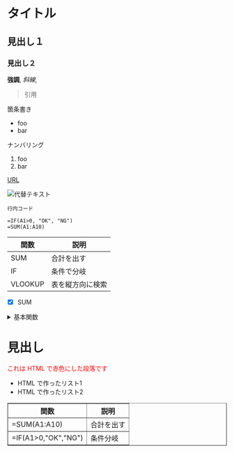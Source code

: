 # タイトル
## 見出し１
### 見出し２

**強調**, *斜線*,

> 引用

箇条書き

- foo
- bar

ナンバリング

1. foo
2. bar

[URL](https://example.com)

![代替テキスト](https://www.toshin.com/pos/img/logo.png)

`行内コード`

```formula
=IF(A1>0, "OK", "NG")
=SUM(A1:A10)
```

| 関数 | 説明 |
|------|------|
| SUM  | 合計を出す |
| IF   | 条件で分岐 |
| VLOOKUP | 表を縦方向に検索 |

- [x] SUM

<details>
<summary>基本関数</summary>

```formula
=SUM(A1:A10)
=AVERAGE(B1:B10)
```
</details>

# 見出し

<p style="color: red;">これは HTML で赤色にした段落です</p>

<ul>
  <li>HTML で作ったリスト1</li>
  <li>HTML で作ったリスト2</li>
</ul>

<table border="1">
<tr>
  <th>関数</th>
  <th>説明</th>
</tr>
<tr>
  <td>=SUM(A1:A10)</td>
  <td>合計を出す</td>
</tr>
<tr>
  <td>=IF(A1>0,"OK","NG")</td>
  <td>条件分岐</td>
</tr>
</table>

